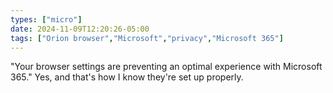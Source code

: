 ```yaml
---
types: ["micro"]
date: 2024-11-09T12:20:26-05:00
tags: ["Orion browser","Microsoft","privacy","Microsoft 365"]
---
```

"Your browser settings are preventing an optimal experience with Microsoft 365." Yes, and that's how I know they're set up properly.
